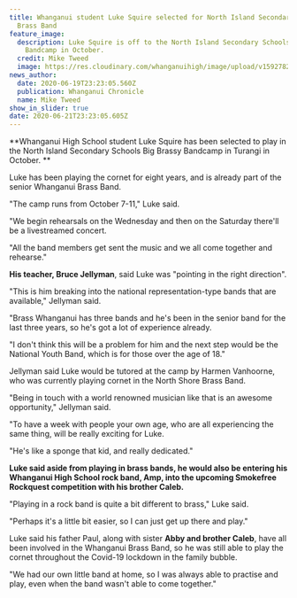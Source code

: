 ```yaml
---
title: Whanganui student Luke Squire selected for North Island Secondary Schools
  Brass Band
feature_image:
  description: Luke Squire is off to the North Island Secondary Schools Big Brassy
    Bandcamp in October.
  credit: Mike Tweed
  image: https://res.cloudinary.com/whanganuihigh/image/upload/v1592782017/News/Luke_Squire._Chron_20.6.20_Photo_Mike_Tweed.jpg
news_author:
  date: 2020-06-19T23:23:05.560Z
  publication: Whanganui Chronicle
  name: Mike Tweed
show_in_slider: true
date: 2020-06-21T23:23:05.605Z
---
```

**Whanganui High School student Luke Squire has been selected to play in the North Island Secondary Schools Big Brassy Bandcamp in Turangi in October.**

Luke has been playing the cornet for eight years, and is already part of the senior Whanganui Brass Band.

"The camp runs from October 7-11," Luke said.

"We begin rehearsals on the Wednesday and then on the Saturday there'll be a livestreamed concert.

"All the band members get sent the music and we all come together and rehearse."

**His teacher, Bruce Jellyman**, said Luke was "pointing in the right direction".

"This is him breaking into the national representation-type bands that are available," Jellyman said.

"Brass Whanganui has three bands and he's been in the senior band for the last three years, so he's got a lot of experience already.

"I don't think this will be a problem for him and the next step would be the National Youth Band, which is for those over the age of 18."

Jellyman said Luke would be tutored at the camp by Harmen Vanhoorne, who was currently playing cornet in the North Shore Brass Band.

"Being in touch with a world renowned musician like that is an awesome opportunity," Jellyman said.

"To have a week with people your own age, who are all experiencing the same thing, will be really exciting for Luke.

"He's like a sponge that kid, and really dedicated."

**Luke said aside from playing in brass bands, he would also be entering his Whanganui High School rock band, Amp, into the upcoming Smokefree Rockquest competition with his brother Caleb.**

"Playing in a rock band is quite a bit different to brass," Luke said.

"Perhaps it's a little bit easier, so I can just get up there and play."

Luke said his father Paul, along with sister **Abby and brother Caleb**, have all been involved in the Whanganui Brass Band, so he was still able to play the cornet throughout the Covid-19 lockdown in the family bubble.

"We had our own little band at home, so I was always able to practise and play, even when the band wasn't able to come together."

